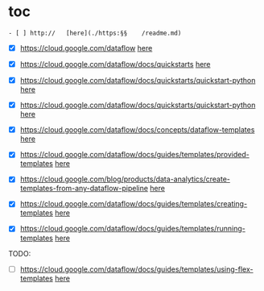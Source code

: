# toc 
```
- [ ] http://   [here](./https:§§    /readme.md)
```

- [X] https://cloud.google.com/dataflow [here](./https:§§cloud.google.com§dataflow/readme.md)
- [X] https://cloud.google.com/dataflow/docs/quickstarts    [here](./https:§§cloud.google.com§dataflow§docs§quickstarts/readme.md)
- [X] https://cloud.google.com/dataflow/docs/quickstarts/quickstart-python  [here](./https:§§cloud.google.com§dataflow§docs§quickstarts§quickstart-python/readme.md)
- [X] https://cloud.google.com/dataflow/docs/quickstarts/quickstart-python  [here](./https:§§cloud.google.com§dataflow§docs§quickstarts§quickstart-python/readme.md)
- [X] https://cloud.google.com/dataflow/docs/concepts/dataflow-templates    [here](./https:§§cloud.google.com§dataflow§docs§concepts§dataflow-templates/readme.md)
- [X] https://cloud.google.com/dataflow/docs/guides/templates/provided-templates    [here](./https:§§cloud.google.com§dataflow§docs§guides§templates§provided-templates/readme.md)
- [X] https://cloud.google.com/blog/products/data-analytics/create-templates-from-any-dataflow-pipeline [here](./https:§§cloud.google.com§blog§products§data-analytics§create-templates-from-any-dataflow-pipeline/readme.md) 
- [X] https://cloud.google.com/dataflow/docs/guides/templates/creating-templates  [here](./https:§§cloud.google.com§dataflow§docs§guides§templates§creating-templates/readme.md)
- [X] https://cloud.google.com/dataflow/docs/guides/templates/running-templates   [here](./https:§§cloud.google.com§dataflow§docs§guides§templates§running-templates/readme.md)



TODO: 
- [ ] https://cloud.google.com/dataflow/docs/guides/templates/using-flex-templates  [here](./https:§§cloud.google.com§dataflow§docs§guides§templates§using-flex-templates/readme.md)


